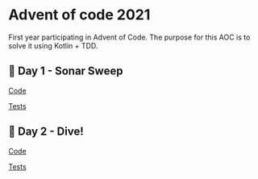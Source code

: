 # Advent of code 2021

First year participating in Advent of Code. The purpose for this AOC is to solve it using Kotlin + TDD.

## :christmas_tree: Day 1 - Sonar Sweep

  [Code](https://github.com/inavas/Advent-of-code-2021/tree/main/src/main/kotlin/day1)
  
  [Tests](https://github.com/inavas/Advent-of-code-2021/tree/main/src/test/kotlin/day1)
  

## :christmas_tree: Day 2 - Dive!

  [Code](https://github.com/inavas/Advent-of-code-2021/tree/main/src/main/kotlin/day2)
  
  [Tests](https://github.com/inavas/Advent-of-code-2021/tree/main/src/test/kotlin/day2)